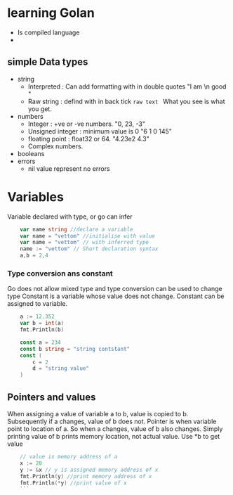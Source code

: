 # learning Golan
- Is compiled language
-

## simple Data types
- string
	- Interpreted : Can add formatting with in double quotes "I am \n good "
	- Raw string : defind with in back tick `raw text ` What you see is what you get.
- numbers
	- Integer : +ve or -ve numbers. "0, 23, -3"
	- Unsigned integer : minimum value is 0 "6 1 0 145"
	- floating point :  float32 or 64. "4.23e2 4.3"
	- Complex numbers. 
- booleans 
- errors
	- nil value represent no errors

# Variables
Variable declared with type, or go can infer
```go
	var name string //declare a variable
	var name = "vettom" //initialise with value
	var name = "vettom" // with inferred type
	name := "vettom" // Short declaration syntax
	a,b = 2,4
```
### Type conversion ans constant
Go does not allow mixed type and type conversion can be used to change type
Constant is a variable whose value does not change. Constant can be assigned to variable.
```go
	a := 12.352
	var b = int(a) 
	fmt.Println(b)

	const a = 234
	const b string = "string contstant"
	const (
		c = 2
		d = "string value"
	)
```

## Pointers and values
When assigning a value of variable a to  b, value is copied to b. Subsequently if a changes, value of b does not. 
Pointer is when variable point to location of a. So when a changes, value of b also changes. Simply printing value of b prints memory location, not actual value. Use *b to get value
```go
	// value is memory address of a
	x := 20
	y := &x // y is assigned memory address of x
	fmt.Println(y) //print memory address of x
	fmt.Println(*y) //print value of x
	```

